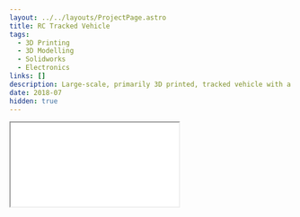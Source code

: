 ```yaml
---
layout: ../../layouts/ProjectPage.astro
title: RC Tracked Vehicle
tags: 
  - 3D Printing
  - 3D Modelling
  - Solidworks
  - Electronics
links: []
description: Large-scale, primarily 3D printed, tracked vehicle with a totally overkill drive system.
date: 2018-07
hidden: true
---
```


<div class="iframe-container model">
<iframe src="/3D_models/tracked_mk1_r9.gltf"></iframe>
</div>